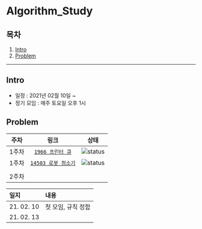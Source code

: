 # Algorithm_Study

## 목차
1. [Intro](#Intro)
2. [Problem](#Problem)

---

## Intro

* 일정 : 2021년 02월 10일 ~ 
* 정기 모임 : 매주 토요일 오후 1시


## Problem

|   주차  | 링크                                                 | 상태            |
|  :--:  | :-------------------------------------------------: | :-------------:|
|  1주차  | [`1966 프린터 큐`](https://www.acmicpc.net/problem/1966) | ![status][DONE] |
|  1주차  | [`14503 로봇 청소기`](https://www.acmicpc.net/problem/14503) | ![status][DONE] |
|                                                                                                                                                           |
|  2주차  | |  |
                                                                                                                                              

|   일지  | 내용                                                 |
|  :--  | :------------------------------------------------- |
|  21. 02. 10  | 첫 모임, 규칙 정함 |
|  21. 02. 13  |  |


[DOING]: https://img.shields.io/badge/-DOING-red
[DONE]: https://img.shields.io/badge/-DONE-brightgreen
